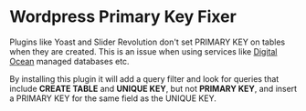 # Wordpress Primary Key Fixer

Plugins like Yoast and Slider Revolution don't set PRIMARY KEY on tables when they are created. This is an issue when using services like [Digital Ocean](https://m.do.co/c/2e4765cb177c) managed databases etc.

By installing this plugin it will add a query filter and look for queries that include **CREATE TABLE** and **UNIQUE KEY**, but not **PRIMARY KEY**, and insert a PRIMARY KEY for the same field as the UNIQUE KEY.
